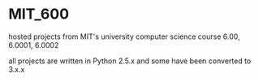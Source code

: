 # MIT_600
hosted projects from MIT's university computer science course 6.00, 6.0001, 6.0002  

all projects are written in Python 2.5.x and some have been converted to 3.x.x
